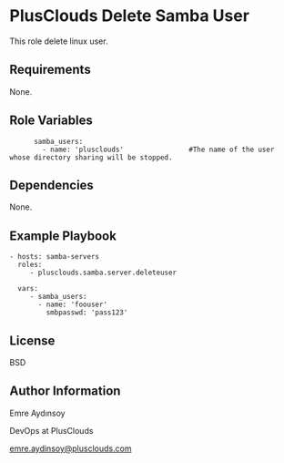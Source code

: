 PlusClouds Delete Samba User
=========

This role delete linux user.

Requirements
------------

None.

Role Variables
--------------

          samba_users:          
            - name: 'plusclouds'                #The name of the user whose directory sharing will be stopped.

Dependencies
------------

None.


Example Playbook
----------------

    - hosts: samba-servers
      roles:
         - plusclouds.samba.server.deleteuser

      vars:
         - samba_users:
           - name: 'foouser'
             smbpasswd: 'pass123'

License
-------

BSD

Author Information
------------------

Emre Aydınsoy

DevOps at PlusClouds

emre.aydinsoy@plusclouds.com

